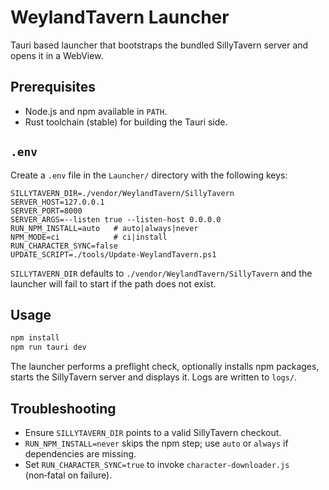 # WeylandTavern Launcher

Tauri based launcher that bootstraps the bundled SillyTavern server and opens it in a WebView.

## Prerequisites
- Node.js and npm available in `PATH`.
- Rust toolchain (stable) for building the Tauri side.

## `.env`
Create a `.env` file in the `Launcher/` directory with the following keys:

```
SILLYTAVERN_DIR=./vendor/WeylandTavern/SillyTavern
SERVER_HOST=127.0.0.1
SERVER_PORT=8000
SERVER_ARGS=--listen true --listen-host 0.0.0.0
RUN_NPM_INSTALL=auto   # auto|always|never
NPM_MODE=ci            # ci|install
RUN_CHARACTER_SYNC=false
UPDATE_SCRIPT=./tools/Update-WeylandTavern.ps1
```

`SILLYTAVERN_DIR` defaults to `./vendor/WeylandTavern/SillyTavern` and the launcher will fail to start if the path does not exist.

## Usage

```sh
npm install
npm run tauri dev
```

The launcher performs a preflight check, optionally installs npm packages, starts the SillyTavern server and displays it. Logs are written to `logs/`.

## Troubleshooting
- Ensure `SILLYTAVERN_DIR` points to a valid SillyTavern checkout.
- `RUN_NPM_INSTALL=never` skips the npm step; use `auto` or `always` if dependencies are missing.
- Set `RUN_CHARACTER_SYNC=true` to invoke `character-downloader.js` (non‑fatal on failure).

